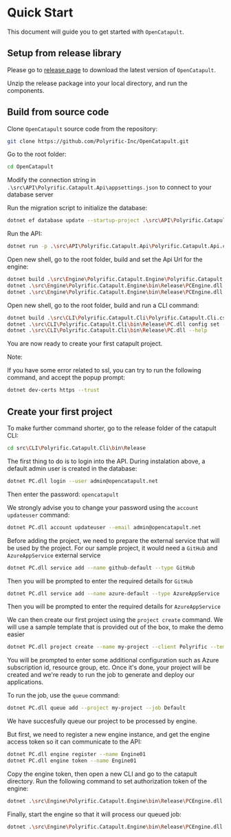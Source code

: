 # Quick Start

This document will guide you to get started with `OpenCatapult`.

## Setup from release library

Please go to [release page](https://opencatapult.net/releases) to download the latest version of `OpenCatapult`.

Unzip the release package into your local directory, and run the components.

## Build from source code

Clone `OpenCatapult` source code from the repository:

```sh
git clone https://github.com/Polyrific-Inc/OpenCatapult.git
```

Go to the root folder:

```sh
cd OpenCatapult
```

Modify the connection string in `.\src\API\Polyrific.Catapult.Api\appsettings.json` to connect to your database server

Run the migration script to initialize the database:
```sh
dotnet ef database update --startup-project .\src\API\Polyrific.Catapult.Api\Polyrific.Catapult.Api.csproj --project .\src\API\Polyrific.Catapult.Api.Data\Polyrific.Catapult.Api.Data.csproj
```

Run the API:

```sh
dotnet run -p .\src\API\Polyrific.Catapult.Api\Polyrific.Catapult.Api.csproj -c Release
```

Open new shell, go to the root folder, build and set the Api Url for the engine:

```sh
dotnet build .\src\Engine\Polyrific.Catapult.Engine\Polyrific.Catapult.Engine.csproj -c Release
dotnet .\src\Engine\Polyrific.Catapult.Engine\bin\Release\PCEngine.dll config set -n ApiUrl -v https://localhost:5001
dotnet .\src\Engine\Polyrific.Catapult.Engine\bin\Release\PCEngine.dll --help
```

Open new shell, go to the root folder, build and run a CLI command:

```sh
dotnet build .\src\CLI\Polyrific.Catapult.Cli\Polyrific.Catapult.Cli.csproj -c Release
dotnet .\src\CLI\Polyrific.Catapult.Cli\bin\Release\PC.dll config set -n ApiUrl -v https://localhost:5001
dotnet .\src\CLI\Polyrific.Catapult.Cli\bin\Release\PC.dll --help
```

You are now ready to create your first catapult project.

Note:

If you have some error related to ssl, you can try to run the following command, and accept the popup prompt:
```sh
dotnet dev-certs https --trust
```

## Create your first project

To make further command shorter, go to the release folder of the catapult CLI:
```sh
cd src\CLI\Polyrific.Catapult.Cli\bin\Release
```

The first thing to do is to login into the API. During instalation above, a default admin user is created in the database:
```sh
dotnet PC.dll login --user admin@opencatapult.net
```
Then enter the password: `opencatapult`

We strongly advise you to change your password using the `account updateuser` command:
```sh
dotnet PC.dll account updateuser --email admin@opencatapult.net
```

Before adding the project, we need to prepare the external service that will be used by the project. For our sample project, it would need a `GitHub` and `AzureAppService` external service
```sh
dotnet PC.dll service add --name github-default --type GitHub
```
Then you will be prompted to enter the required details for `GitHub`

```sh
dotnet PC.dll service add --name azure-default --type AzureAppService
```
Then you will be prompted to enter the required details for `AzureAppService`


We can then create our first project using the `project create` command. We will use a sample template that is provided out of the box, to make the demo easier
```sh
dotnet PC.dll project create --name my-project --client Polyrific --template sample
```

You will be prompted to enter some additional configuration such as Azure subscription id, resource group, etc. Once it's done, your project will be created and we're ready to run the job to generate and deploy our applications.

To run the job, use the `queue` command:
```sh
dotnet PC.dll queue add --project my-project --job Default
```

We have succesfully queue our project to be processed by engine.

But first, we need to register a new engine instance, and get the engine access token so it can communicate to the API:
```sh
dotnet PC.dll engine register --name Engine01
dotnet PC.dll engine token --name Engine01
```

Copy the engine token, then open a new CLI and go to the catapult directory. Run the following command to set authorization token of the engine:
```sh
dotnet .\src\Engine\Polyrific.Catapult.Engine\bin\Release\PCEngine.dll config set -n AuthorizationToken -v <paste the token here>
```

Finally, start the engine so that it will process our queued job:
```sh
dotnet .\src\Engine\Polyrific.Catapult.Engine\bin\Release\PCEngine.dll start
```
